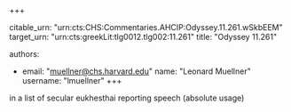 +++


citable_urn: "urn:cts:CHS:Commentaries.AHCIP:Odyssey.11.261.wSkbEEM"
target_urn: "urn:cts:greekLit:tlg0012.tlg002:11.261"
title: "Odyssey 11.261"

authors:
- email: "muellner@chs.harvard.edu"
  name: "Leonard Muellner"
  username: "lmuellner"
+++

<p>in a list of secular eukhesthai reporting speech (absolute usage)</p>